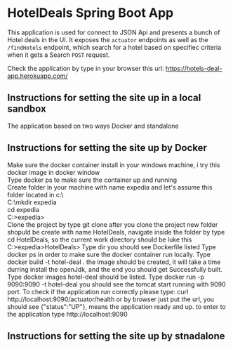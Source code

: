 # HotelDeals Spring Boot App

This application is used for connect to JSON Api and presents a bunch of Hotel deals in the UI. It exposes the `actuator` endpoints as well as the `/findHotels` endpoint, which search for a hotel based on specifiec criteria when it gets a Search `POST` request.


Check the application by type in your browser this url: https://hotels-deal-app.herokuapp.com/


## Instructions for setting the site up in a local sandbox

The application based on two ways Docker and standalone


## Instructions for setting the site up by Docker
Make sure the docker container install in your windows machine, i try this docker image in docker window  
Type docker ps to make sure the container up and running   
Create folder in your machine with name expedia and let's assume this folder located in c:\  
C:\mkdir expedia  
cd expedia  
C:\>expedia>  
Clone the project by type git clone 
after you clone the project new folder shopuld be create with name HotelDeals, navigate inside the folder by type cd HotelDeals, so the current work directory should be luke this
C:\>expedia>HotelDeals>
Type dir you should see Dockerfile listed
Type docker ps in order to make sure the docker container run locally.
Type docker build -t hotel-deal .
the image should be created, it will take a time durring install the openJdk, and the end you should get Successfully built.
Type docker images
hotel-deal should be listed.
Type docker run -p 9090:9090 -t hotel-deal
you should see the tomcat start running with 9090 port.
To check if the application run correctly please type: curl http://localhost:9090/actuator/health or by browser just put the url, you should see {"status":"UP"}, means the application ready and up.
to enter to the application type http://localhost:9090



## Instructions for setting the site up by stnadalone












